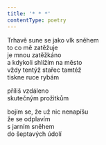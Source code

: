 ```yaml
---
title: '* * *'
contentType: poetry
---
```


<section>

Trhavě sune se jako vlk sněhem  
to co mě zatěžuje  
je mnou zatěžkáno  
a kdykoli shlížím na město  
vždy tentýž stařec tamtéž  
tiskne ruce rybám

příliš vzdáleno  
skutečným prožitkům

bojím se, že už nic nenapíšu  
že se odplavím  
s jarním sněhem  
do šeptavých údolí

</section>

